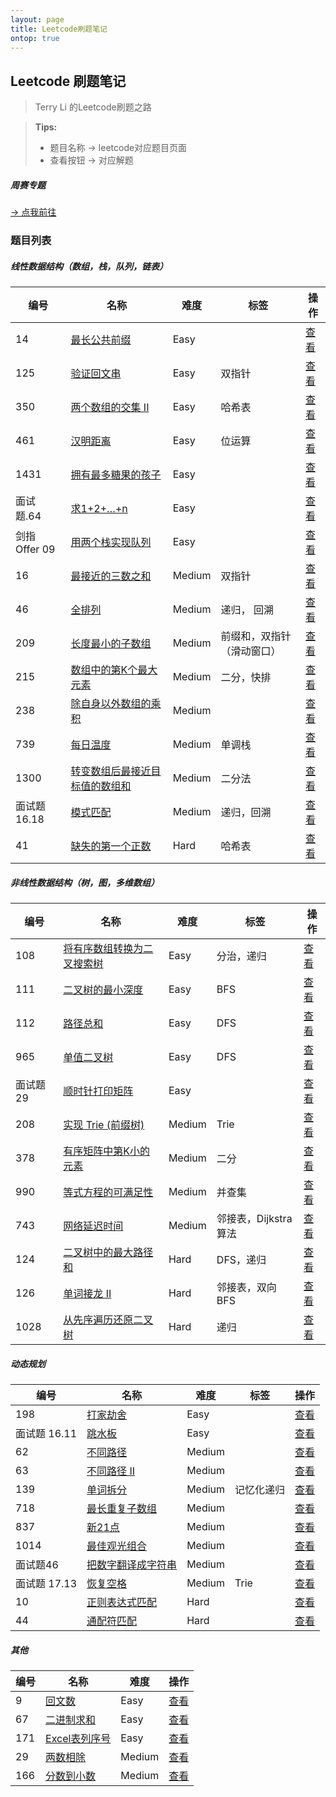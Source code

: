 ```yaml
---
layout: page
title: Leetcode刷题笔记
ontop: true
---
```


## Leetcode 刷题笔记
> Terry Li 的Leetcode刷题之路 


>  **Tips:**
> * 题目名称 &rarr; leetcode对应题目页面
> * 查看按钮 &rarr; 对应解题

##### 周赛专题

[&rarr; 点我前往](/leetcode-contest/)

### 题目列表

##### 线性数据结构（数组，栈，队列，链表）


|编号|名称|难度|标签|操作|
|------|------|------|------|------|
|14|[最长公共前缀](https://leetcode-cn.com/problems/longest-common-prefix/)|Easy||[查看](./liner-data-structure/longest-common-prefix)|
|125|[验证回文串](https://leetcode-cn.com/problems/valid-palindrome/)|Easy|双指针|[查看](./liner-data-structure/valid-palindrome)|
|350|[两个数组的交集 II](https://leetcode-cn.com/problems/intersection-of-two-arrays-ii/)|Easy|哈希表|[查看](./liner-data-structure/intersection-of-two-arrays-ii)|
|461|[汉明距离](https://leetcode-cn.com/problems/hamming-distance/)|Easy|位运算|[查看](./liner-data-structure/hamming-distance)|
|1431|[拥有最多糖果的孩子](https://leetcode-cn.com/problems/kids-with-the-greatest-number-of-candies/)|Easy||[查看](./liner-data-structure/kids-with-the-greatest-number-of-candies)|
|面试题.64|[求1+2+…+n](https://leetcode-cn.com/problems/qiu-12n-lcof/)|Easy||[查看](./liner-data-structure/qiu-12n-lcof)|
|剑指 Offer 09|[用两个栈实现队列](https://leetcode-cn.com/problems/yong-liang-ge-zhan-shi-xian-dui-lie-lcof/)|Easy||[查看](./liner-data-structure/yong-liang-ge-zhan-shi-xian-dui-lie-lcof)|
|16|[最接近的三数之和](https://leetcode-cn.com/problems/3sum-closest/)|Medium|双指针|[查看](./liner-data-structure/3sum-closest)|
|46|[全排列](https://leetcode-cn.com/problems/permutations/)|Medium|递归， 回溯|[查看](./liner-data-structure/permutations)|
|209|[长度最小的子数组](https://leetcode-cn.com/problems/minimum-size-subarray-sum/)|Medium|前缀和，双指针（滑动窗口）|[查看](./liner-data-structure/minimum-size-subarray-sum)|
|215|[数组中的第K个最大元素](https://leetcode-cn.com/problems/kth-largest-element-in-an-array/)|Medium|二分，快排|[查看](./liner-data-structure/kth-largest-element-in-an-array)|
|238|[除自身以外数组的乘积](https://leetcode-cn.com/problems/product-of-array-except-self/)|Medium||[查看](./liner-data-structure/product-of-array-except-self)|
|739|[每日温度](https://leetcode-cn.com/problems/daily-temperatures/)|Medium|单调栈|[查看](./liner-data-structure/daily-temperatures)|
|1300|[转变数组后最接近目标值的数组和](https://leetcode-cn.com/problems/sum-of-mutated-array-closest-to-target/)|Medium|二分法|[查看](./liner-data-structure/sum-of-mutated-array-closest-to-target)|
|面试题 16.18|[模式匹配](https://leetcode-cn.com/problems/pattern-matching-lcci/)|Medium|递归，回溯|[查看](./liner-data-structure/pattern-matching-lcci)|
|41|[缺失的第一个正数](https://leetcode-cn.com/problems/first-missing-positive/)|Hard|哈希表|[查看](./liner-data-structure/first-missing-positive)|


##### 非线性数据结构（树，图，多维数组）


|  编号  | 名称 | 难度 | 标签 | 操作 |
| --- | --- | --- | --- | --- | 
|108|[将有序数组转换为二叉搜索树](https://leetcode-cn.com/problems/convert-sorted-array-to-binary-search-tree/)|Easy|分治，递归| [查看](./nonliner-data-structure/convert-sorted-array-to-binary-search-tree) |
|111|[二叉树的最小深度](https://leetcode-cn.com/problems/minimum-depth-of-binary-tree/)|Easy|BFS|[查看](./nonliner-data-structure/minimum-depth-of-binary-tree)|
|112|[路径总和](https://leetcode-cn.com/problems/path-sum/)|Easy|DFS|[查看](./nonliner-data-structure/path-sum)|
|965|[单值二叉树](https://leetcode-cn.com/problems/univalued-binary-tree/)|Easy|DFS|[查看](./nonliner-data-structure/univalued-binary-tree)|
|面试题29|[顺时针打印矩阵](https://leetcode-cn.com/problems/shun-shi-zhen-da-yin-ju-zhen-lcof/)|Easy||[查看](./nonliner-data-structure/shun-shi-zhen-da-yin-ju-zhen-lcof)|
|208|[实现 Trie (前缀树)](https://leetcode-cn.com/problems/implement-trie-prefix-tree/)|Medium|Trie|[查看](./nonliner-data-structure/implement-trie-prefix-tree)|
|378|[有序矩阵中第K小的元素](https://leetcode-cn.com/problems/kth-smallest-element-in-a-sorted-matrix/)|Medium|二分|[查看](./nonliner-data-structure/kth-smallest-element-in-a-sorted-matrix)|
|990|[等式方程的可满足性](https://leetcode-cn.com/problems/satisfiability-of-equality-equations/)|Medium|并查集|[查看](./nonliner-data-structure/satisfiability-of-equality-equations)|
|743|[网络延迟时间](https://leetcode-cn.com/problems/network-delay-time/)|Medium|邻接表，Dijkstra算法|[查看](./nonliner-data-structure/network-delay-time)|
|124|[二叉树中的最大路径和](https://leetcode-cn.com/problems/binary-tree-maximum-path-sum/)|Hard|DFS，递归|[查看](./nonliner-data-structure/binary-tree-maximum-path-sum)|
|126|[单词接龙 II](https://leetcode-cn.com/problems/word-ladder-ii/)|Hard|邻接表，双向BFS|[查看](./nonliner-data-structure/word-ladder-ii)
|1028|[从先序遍历还原二叉树](https://leetcode-cn.com/problems/recover-a-tree-from-preorder-traversal/)|Hard|递归|[查看](./nonliner-data-structure/recover-a-tree-from-preorder-traversal)|


##### 动态规划


|  编号  | 名称 | 难度 | 标签 | 操作 |
| --- | --- | --- | --- | --- |
|198|[打家劫舍](https://leetcode-cn.com/problems/house-robber/)|Easy||[查看](./dp/house-robber)|
|面试题 16.11|[跳水板](https://leetcode-cn.com/problems/diving-board-lcci/)|Easy||[查看](./dp/diving-board-lcci)|
|62|[不同路径](https://leetcode-cn.com/problems/unique-paths/)|Medium||[查看](./dp/unique-paths)|
|63|[不同路径 II](https://leetcode-cn.com/problems/unique-paths-ii/)|Medium||[查看](./dp/unique-paths-ii)|
|139|[单词拆分](https://leetcode-cn.com/problems/word-break/)|Medium|记忆化递归|[查看](./dp/word-break)|
|718|[最长重复子数组](https://leetcode-cn.com/problems/maximum-length-of-repeated-subarray/)|Medium||[查看](./dp/maximum-length-of-repeated-subarray)|
|837|[新21点](https://leetcode-cn.com/problems/new-21-game/)|Medium||[查看](./dp/new-21-game)|
|1014|[最佳观光组合](https://leetcode-cn.com/problems/best-sightseeing-pair/)|Medium||[查看](./dp/best-sightseeing-pair)|
|面试题46|[把数字翻译成字符串](https://leetcode-cn.com/problems/ba-shu-zi-fan-yi-cheng-zi-fu-chuan-lcof/)|Medium||[查看](./dp/ba-shu-zi-fan-yi-cheng-zi-fu-chuan-lcof)|
|面试题 17.13|[恢复空格](https://leetcode-cn.com/problems/re-space-lcci/)|Medium|Trie|[查看](./dp/re-space-lcci)|
|10|[正则表达式匹配](https://leetcode-cn.com/problems/regular-expression-matching/)|Hard||[查看](./dp/regular-expression-matching)|
|44|[通配符匹配](https://leetcode-cn.com/problems/wildcard-matching/)|Hard||[查看](./dp/wildcard-matching)|


##### 其他


|  编号  | 名称 | 难度 | 操作 |
| --- | --- | --- | --- |
|9|[回文数](https://leetcode-cn.com/problems/palindrome-number/)|Easy|[查看](./other/palindrome-number)|
|67|[二进制求和](https://leetcode-cn.com/problems/add-binary/)|Easy|[查看](./other/add-binary)|
|171|[Excel表列序号](https://leetcode-cn.com/problems/excel-sheet-column-number/)|Easy|[查看](./other/excel-sheet-column-number)|
|29|[两数相除](https://leetcode-cn.com/problems/divide-two-integers/)|Medium|[查看](./other/divide-two-integers)|
|166|[分数到小数](https://leetcode-cn.com/problems/fraction-to-recurring-decimal/)|Medium|[查看](./other/fraction-to-recurring-decimal)|
